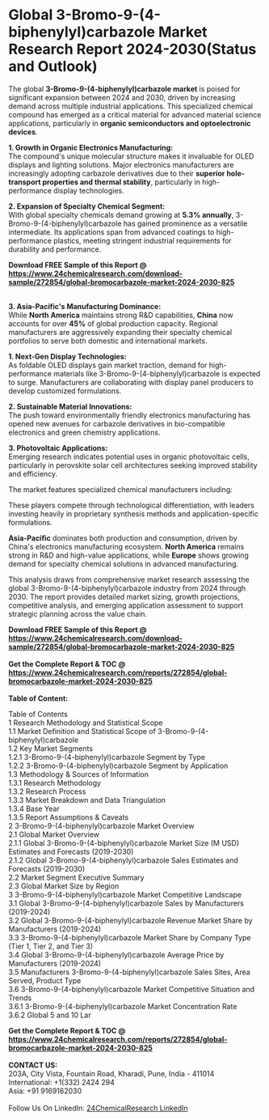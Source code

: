 <h1>Global 3-Bromo-9-(4-biphenylyl)carbazole Market Research Report 2024-2030(Status and Outlook)</h1><p>The global <strong>3-Bromo-9-(4-biphenylyl)carbazole market</strong> is poised for significant expansion between 2024 and 2030, driven by increasing demand across multiple industrial applications. This specialized chemical compound has emerged as a critical material for advanced material science applications, particularly in <strong>organic semiconductors and optoelectronic devices</strong>.</p><p><strong>1. Growth in Organic Electronics Manufacturing:</strong><br>
The compound's unique molecular structure makes it invaluable for OLED displays and lighting solutions. Major electronics manufacturers are increasingly adopting carbazole derivatives due to their <strong>superior hole-transport properties and thermal stability</strong>, particularly in high-performance display technologies.</p><p><strong>2. Expansion of Specialty Chemical Segment:</strong><br>
With global specialty chemicals demand growing at <strong>5.3% annually</strong>, 3-Bromo-9-(4-biphenylyl)carbazole has gained prominence as a versatile intermediate. Its applications span from advanced coatings to high-performance plastics, meeting stringent industrial requirements for durability and performance.</p><div><b>Download FREE Sample of this Report @ 
            <a href="https://www.24chemicalresearch.com/download-sample/272854/global-bromocarbazole-market-2024-2030-825">
            https://www.24chemicalresearch.com/download-sample/272854/global-bromocarbazole-market-2024-2030-825</a></b></div><br><p><strong>3. Asia-Pacific's Manufacturing Dominance:</strong><br>
While <strong>North America</strong> maintains strong R&amp;D capabilities, <strong>China</strong> now accounts for over <strong>45%</strong> of global production capacity. Regional manufacturers are aggressively expanding their specialty chemical portfolios to serve both domestic and international markets.</p><p><strong>1. Next-Gen Display Technologies:</strong><br>
As foldable OLED displays gain market traction, demand for high-performance materials like 3-Bromo-9-(4-biphenylyl)carbazole is expected to surge. Manufacturers are collaborating with display panel producers to develop customized formulations.</p><p><strong>2. Sustainable Material Innovations:</strong><br>
The push toward environmentally friendly electronics manufacturing has opened new avenues for carbazole derivatives in bio-compatible electronics and green chemistry applications.</p><p><strong>3. Photovoltaic Applications:</strong><br>
Emerging research indicates potential uses in organic photovoltaic cells, particularly in perovskite solar cell architectures seeking improved stability and efficiency.</p><p>The market features specialized chemical manufacturers including:</p><p>These players compete through technological differentiation, with leaders investing heavily in proprietary synthesis methods and application-specific formulations.</p><p><strong>Asia-Pacific</strong> dominates both production and consumption, driven by China's electronics manufacturing ecosystem. <strong>North America</strong> remains strong in R&amp;D and high-value applications, while <strong>Europe</strong> shows growing demand for specialty chemical solutions in advanced manufacturing.</p><p>This analysis draws from comprehensive market research assessing the global 3-Bromo-9-(4-biphenylyl)carbazole industry from 2024 through 2030. The report provides detailed market sizing, growth projections, competitive analysis, and emerging application assessment to support strategic planning across the value chain.</p><div><b>Download FREE Sample of this Report @ 
            <a href="https://www.24chemicalresearch.com/download-sample/272854/global-bromocarbazole-market-2024-2030-825">
            https://www.24chemicalresearch.com/download-sample/272854/global-bromocarbazole-market-2024-2030-825</a></b></div><br><div><b>Get the Complete Report & TOC @ 
            <a href="https://www.24chemicalresearch.com/reports/272854/global-bromocarbazole-market-2024-2030-825">
            https://www.24chemicalresearch.com/reports/272854/global-bromocarbazole-market-2024-2030-825</a></b></div><br>
            <b>Table of Content:</b><p>Table of Contents<br />
1 Research Methodology and Statistical Scope<br />
1.1 Market Definition and Statistical Scope of 3-Bromo-9-(4-biphenylyl)carbazole<br />
1.2 Key Market Segments<br />
1.2.1 3-Bromo-9-(4-biphenylyl)carbazole Segment by Type<br />
1.2.2 3-Bromo-9-(4-biphenylyl)carbazole Segment by Application<br />
1.3 Methodology & Sources of Information<br />
1.3.1 Research Methodology<br />
1.3.2 Research Process<br />
1.3.3 Market Breakdown and Data Triangulation<br />
1.3.4 Base Year<br />
1.3.5 Report Assumptions & Caveats<br />
2 3-Bromo-9-(4-biphenylyl)carbazole Market Overview<br />
2.1 Global Market Overview<br />
2.1.1 Global 3-Bromo-9-(4-biphenylyl)carbazole Market Size (M USD) Estimates and Forecasts (2019-2030)<br />
2.1.2 Global 3-Bromo-9-(4-biphenylyl)carbazole Sales Estimates and Forecasts (2019-2030)<br />
2.2 Market Segment Executive Summary<br />
2.3 Global Market Size by Region<br />
3 3-Bromo-9-(4-biphenylyl)carbazole Market Competitive Landscape<br />
3.1 Global 3-Bromo-9-(4-biphenylyl)carbazole Sales by Manufacturers (2019-2024)<br />
3.2 Global 3-Bromo-9-(4-biphenylyl)carbazole Revenue Market Share by Manufacturers (2019-2024)<br />
3.3 3-Bromo-9-(4-biphenylyl)carbazole Market Share by Company Type (Tier 1, Tier 2, and Tier 3)<br />
3.4 Global 3-Bromo-9-(4-biphenylyl)carbazole Average Price by Manufacturers (2019-2024)<br />
3.5 Manufacturers 3-Bromo-9-(4-biphenylyl)carbazole Sales Sites, Area Served, Product Type<br />
3.6 3-Bromo-9-(4-biphenylyl)carbazole Market Competitive Situation and Trends<br />
3.6.1 3-Bromo-9-(4-biphenylyl)carbazole Market Concentration Rate<br />
3.6.2 Global 5 and 10 Lar</p><div><b>Get the Complete Report & TOC @ 
            <a href="https://www.24chemicalresearch.com/reports/272854/global-bromocarbazole-market-2024-2030-825">
            https://www.24chemicalresearch.com/reports/272854/global-bromocarbazole-market-2024-2030-825</a></b></div><br><b>CONTACT US:</b><br>
            203A, City Vista, Fountain Road, Kharadi, Pune, India - 411014<br>
            International: +1(332) 2424 294<br>
            Asia: +91 9169162030 <br><br>
            Follow Us On LinkedIn: <a href="https://www.linkedin.com/company/24chemicalresearch/">24ChemicalResearch LinkedIn</a>